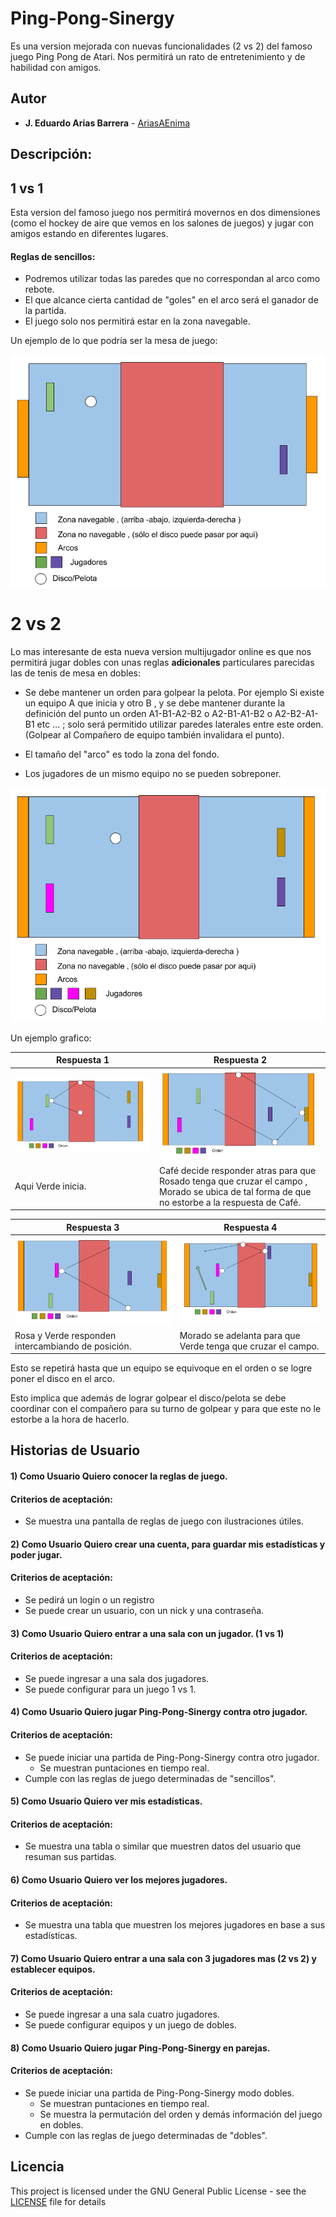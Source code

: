 # Ping-Pong-Sinergy
Es una version mejorada con nuevas funcionalidades (2 vs 2) del famoso juego Ping Pong de Atari. Nos permitirá un rato de entretenimiento y de habilidad con amigos.
## Autor
* **J. Eduardo Arias Barrera** -  [AriasAEnima](https://github.com/AriasAEnima)

## Descripción:

## 1 vs 1

Esta version del famoso juego nos permitirá movernos en dos dimensiones (como el hockey de aire que vemos en los salones de juegos) y jugar con amigos estando en diferentes lugares.

#### Reglas de sencillos:
* Podremos utilizar todas las paredes que no correspondan al arco como rebote.
* El que alcance cierta cantidad de "goles" en el arco será el ganador de la partida.
* El juego solo nos permitirá estar en la zona navegable.

Un ejemplo de lo que podría ser la mesa de juego:

![Sencillos](generalmedia/tablerosencillo.PNG)

# 2 vs 2

Lo mas interesante de esta nueva version multijugador online es que nos permitirá jugar dobles con unas reglas **adicionales** particulares parecidas las de tenis de mesa en dobles:
* Se debe mantener un orden para golpear la pelota. Por ejemplo Si existe un equipo A que inicia y otro B , y se debe mantener durante la definición del punto un orden A1-B1-A2-B2 o
A2-B1-A1-B2 o A2-B2-A1-B1 etc ... ; solo será permitido utilizar paredes laterales entre este orden. (Golpear al Compañero de equipo también invalidara el punto).

* El tamaño del "arco" es todo la zona del fondo.
* Los jugadores de un mismo equipo no se pueden sobreponer.


![Sencillos](generalmedia/tablerodobles.PNG)


Un ejemplo grafico:

Respuesta 1 | Respuesta 2
----|----|
![pasouno](generalmedia/pasouno.PNG) | ![pasodos](generalmedia/pasodos.PNG)
Aqui Verde inicia. | Café decide responder atras para que Rosado tenga que cruzar el campo , Morado se ubica de tal forma de que no estorbe a la respuesta de Café. |

Respuesta 3 | Respuesta 4
----|----
![pasotres](generalmedia/pasotres.PNG) | ![pasocuatro](generalmedia/pasocuatro.PNG)
Rosa y Verde responden intercambiando de posición. | Morado se adelanta para que Verde tenga que cruzar el campo.

Esto se repetirá hasta que un equipo se equivoque en el orden o se logre poner el disco en el arco.

Esto implica que además de lograr golpear el disco/pelota se debe coordinar con el compañero para su turno de golpear y para que este no le estorbe a la hora de hacerlo.

## Historias de Usuario

#### 1) Como Usuario Quiero conocer la reglas de juego.
####  Criterios de aceptación:
* Se muestra una pantalla de reglas de juego con ilustraciones útiles.

#### 2) Como Usuario Quiero crear una cuenta, para guardar mis estadísticas y poder jugar.
#### Criterios de aceptación:
* Se pedirá un login o un registro
* Se puede crear un usuario, con un nick y una contraseña.

#### 3) Como Usuario Quiero entrar a una sala con un jugador. (1 vs 1)
####  Criterios de aceptación:
* Se puede ingresar a una sala dos jugadores.
* Se puede configurar para un juego 1 vs 1.

#### 4) Como Usuario Quiero jugar Ping-Pong-Sinergy contra otro jugador.
####  Criterios de aceptación:
* Se puede iniciar una partida de Ping-Pong-Sinergy contra otro jugador.
  * Se muestran puntaciones en tiempo real.
* Cumple con las reglas de juego determinadas de "sencillos".


#### 5) Como Usuario Quiero ver mis estadísticas.
####  Criterios de aceptación:
* Se muestra una tabla o similar que muestren datos del usuario que resuman sus partidas.

#### 6) Como Usuario Quiero ver los mejores jugadores.
####  Criterios de aceptación:
* Se muestra una tabla que muestren los mejores jugadores en base a sus estadísticas.

#### 7) Como Usuario Quiero entrar a una sala con 3 jugadores mas (2 vs 2) y establecer equipos.
####  Criterios de aceptación:
* Se puede ingresar a una sala cuatro jugadores.
* Se puede configurar equipos y un juego de dobles.

#### 8) Como Usuario Quiero jugar Ping-Pong-Sinergy en parejas.
####  Criterios de aceptación:
* Se puede iniciar una partida de Ping-Pong-Sinergy modo dobles.
  * Se muestran puntaciones en tiempo real.
  * Se muestra la permutación del orden y demás información del juego en dobles.
* Cumple con las reglas de juego determinadas de "dobles".

## Licencia

This project is licensed under the GNU General Public License - see the [LICENSE](LICENSE) file for details
